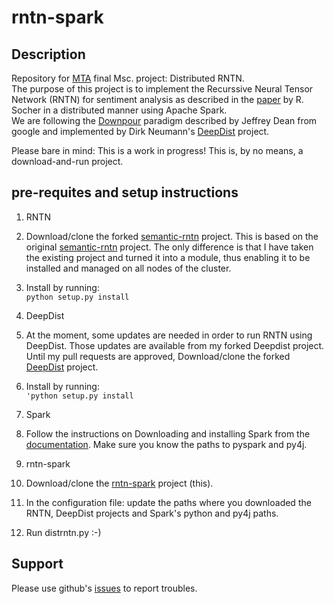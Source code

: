 # rntn-spark
## Description
Repository for [MTA](https://www.mta.ac.il/en/Pages/default.aspx) final Msc. project: Distributed RNTN.  
The purpose of this project is to implement the Recurssive Neural Tensor Network (RNTN) for sentiment analysis as described in the [paper](http://nlp.stanford.edu/~socherr/EMNLP2013_RNTN.pdf) by R. Socher in a distributed manner using Apache Spark.   
We are following the [Downpour](http://research.google.com/archive/large_deep_networks_nips2012.html) paradigm described by Jeffrey Dean from google and implemented by Dirk Neumann's [DeepDist](http://deepdist.com/) project.  
  
Please bare in mind: This is a work in progress! This is, by no means, a download-and-run project. 

## pre-requites and setup instructions
1. RNTN
  1. Download/clone the forked [semantic-rntn](https://github.com/urirosenberg/semantic-rntn) project. This is based on the original [semantic-rntn](https://github.com/awni/semantic-rntn) project. The only difference is that I have taken the existing project and turned it into a module, thus enabling it to be installed and managed on all nodes of the cluster.
  2. Install by running:  
  ```python setup.py install```
 
2. DeepDist
  1. At the moment, some updates are needed in order to run RNTN using DeepDist. Those updates are available from my forked Deepdist project. Until my pull requests are approved, Download/clone the forked [DeepDist](https://github.com/urirosenberg/deepdist) project. 
  2. Install by running:  
  ```'python setup.py install```
3. Spark
  1. Follow the instructions on Downloading and installing Spark from the [documentation](https://spark.apache.org/docs/latest/). Make sure you know the paths to pyspark and py4j. 
4. rntn-spark
  1. Download/clone the [rntn-spark](https://github.com/urirosenberg/rntn-spark) project (this).
  2. In the configuration file: update the paths where you downloaded the RNTN, DeepDist projects and Spark's python and py4j paths.
  3. Run distrntn.py :-)

## Support
Please use github's [issues](https://github.com/urirosenberg/rntn-spark/issues) to report troubles.  




